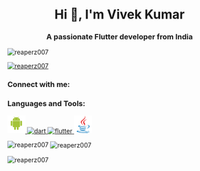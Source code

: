 <h1 align="center">Hi 👋, I'm Vivek Kumar</h1>
<h3 align="center">A passionate Flutter developer from India</h3>

<p align="left"> <img src="https://komarev.com/ghpvc/?username=reaperz007&label=Profile%20views&color=0e75b6&style=flat" alt="reaperz007" /> </p>

<p align="left"> <a href="https://github.com/ryo-ma/github-profile-trophy&theme=tokyonight"><img src="https://github-profile-trophy.vercel.app/?username=reaperz007" alt="reaperz007" /></a> </p>

<h3 align="left">Connect with me:</h3>
<p align="left">
</p>

<h3 align="left">Languages and Tools:</h3>
<p align="left"> <a href="https://developer.android.com" target="_blank" rel="noreferrer"> <img src="https://raw.githubusercontent.com/devicons/devicon/master/icons/android/android-original-wordmark.svg" alt="android" width="40" height="40"/> </a> <a href="https://dart.dev" target="_blank" rel="noreferrer"> <img src="https://www.vectorlogo.zone/logos/dartlang/dartlang-icon.svg" alt="dart" width="40" height="40"/> </a> <a href="https://flutter.dev" target="_blank" rel="noreferrer"> <img src="https://www.vectorlogo.zone/logos/flutterio/flutterio-icon.svg" alt="flutter" width="40" height="40"/> </a> <a href="https://www.java.com" target="_blank" rel="noreferrer"> <img src="https://raw.githubusercontent.com/devicons/devicon/master/icons/java/java-original.svg" alt="java" width="40" height="40"/> </a> </p>

<p><img align="left" src="https://github-readme-stats.vercel.app/api/top-langs?username=reaperz007&show_icons=true&locale=en&layout=compact" alt="reaperz007" /></p>

<p>&nbsp;<img align="center" src="https://github-readme-stats.vercel.app/api?username=reaperz007&show_icons=true&locale=en" alt="reaperz007" /></p>

<p><img align="center" src="https://github-readme-streak-stats.herokuapp.com/?user=reaperz007&" alt="reaperz007" /></p>
